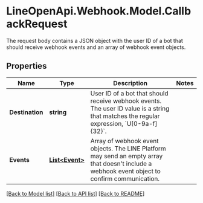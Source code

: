 # LineOpenApi.Webhook.Model.CallbackRequest
The request body contains a JSON object with the user ID of a bot that should receive webhook events and an array of webhook event objects. 

## Properties

Name | Type | Description | Notes
------------ | ------------- | ------------- | -------------
**Destination** | **string** | User ID of a bot that should receive webhook events. The user ID value is a string that matches the regular expression, &#x60;U[0-9a-f]{32}&#x60;.  | 
**Events** | [**List&lt;Event&gt;**](Event.md) | Array of webhook event objects. The LINE Platform may send an empty array that doesn&#39;t include a webhook event object to confirm communication.  | 

[[Back to Model list]](../README.md#documentation-for-models) [[Back to API list]](../README.md#documentation-for-api-endpoints) [[Back to README]](../README.md)

